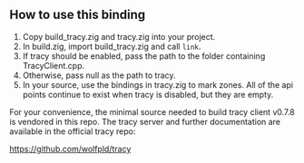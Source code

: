 ## How to use this binding

1. Copy build_tracy.zig and tracy.zig into your project.
2. In build.zig, import build_tracy.zig and call `link`.
3. If tracy should be enabled, pass the path to the folder containing TracyClient.cpp.
4. Otherwise, pass null as the path to tracy.
5. In your source, use the bindings in tracy.zig to mark zones.  All of the api points continue to exist when tracy is disabled, but they are empty.

For your convenience, the minimal source needed to build tracy client v0.7.8 is vendored in this repo.
The tracy server and further documentation are available in the official tracy repo:

https://github.com/wolfpld/tracy
